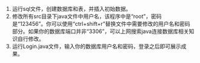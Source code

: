 1. 运行sql文件，创建数据库和表，并插入初始数据。
2. 修改所有src目录下java文件中用户名，该程序中是“root”，密码是“123456”。你可以使用“ctrl+shift+r”替换文件中需要修改的用户名和密码部分。如果你的数据库端口并非“3306”，可以上网搜索java连接数据库相关知识自行修改。
3. 运行Login.java文件，输入你的数据库用户名和密码，登录之后即可展示成果。